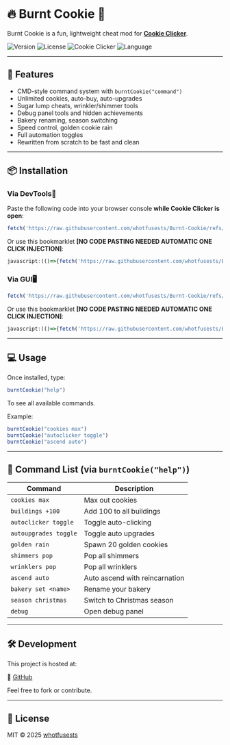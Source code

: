 # 🔥 Burnt Cookie 🍪

Burnt Cookie is a fun, lightweight cheat mod for [**Cookie Clicker**](https:/cookie.clicker.com/). 

![Version](https://img.shields.io/badge/version-11-brown)
![License](https://img.shields.io/github/license/whotfusests/Burnt-Cookie)
![Cookie Clicker](https://img.shields.io/badge/Cookie%20Clicker-compatible-blueviolet)
![Language](https://shields.io/badge/JavaScript-F7DF1E?logo=JavaScript&logoColor=000&style=flat-square)

---

## 🍪 Features

- CMD-style command system with `burntCookie("command")`
- Unlimited cookies, auto-buy, auto-upgrades
- Sugar lump cheats, wrinkler/shimmer tools
- Debug panel tools and hidden achievements
- Bakery renaming, season switching
- Speed control, golden cookie rain
- Full automation toggles
- Rewritten from scratch to be fast and clean

---

## 📦 Installation

### Via DevTools💾

Paste the following code into your browser console **while Cookie Clicker is open**:

```js
fetch('https://raw.githubusercontent.com/whotfusests/Burnt-Cookie/refs/heads/main/modules/loader.js').then(res => res.text()).then(code => eval(code));
```
Or use this bookmarklet **[NO CODE PASTING NEEDED AUTOMATIC ONE CLICK INJECTION]**:
```js
javascript:(()=>{fetch('https://raw.githubusercontent.com/whotfusests/Burnt-Cookie/refs/heads/main/modules/loader.js').then(res=>res.text()).then(code=>eval(code));})()
```

### Via GUI🖥
```js
fetch('https://raw.githubusercontent.com/whotfusests/Burnt-Cookie/refs/heads/main/modules/cmd.js').then(res => res.text()).then(code => eval(code));
```
Or use this bookmarklet **[NO CODE PASTING NEEDED AUTOMATIC ONE CLICK INJECTION]**:
```js
javascript:(()=>{fetch('https://raw.githubusercontent.com/whotfusests/Burnt-Cookie/refs/heads/main/modules/cmd.js').then(res=>res.text()).then(code=>eval(code));})()
```

---

## 💻 Usage

Once installed, type:

```js
burntCookie("help")
```

To see all available commands.

Example:
```js
burntCookie("cookies max")
burntCookie("autoclicker toggle")
burntCookie("ascend auto")
```

---

## 🧩 Command List (via `burntCookie("help")`)

| Command                   | Description                        |
|---------------------------|------------------------------------|
| `cookies max`             | Max out cookies                    |
| `buildings +100`          | Add 100 to all buildings           |
| `autoclicker toggle`      | Toggle auto-clicking               |
| `autoupgrades toggle`     | Toggle auto upgrades               |
| `golden rain`             | Spawn 20 golden cookies            |
| `shimmers pop`            | Pop all shimmers                   |
| `wrinklers pop`           | Pop all wrinklers                  |
| `ascend auto`             | Auto ascend with reincarnation     |
| `bakery set <name>`       | Rename your bakery                 |
| `season christmas`        | Switch to Christmas season         |
| `debug`                   | Open debug panel                   |

---

## 🛠 Development

This project is hosted at:

📁 [GitHub](https://github.com/whotfusests/burnt-cookie)

Feel free to fork or contribute.

---

## 📜 License

MIT © 2025 [whotfusests](https://github.com/whotfusests)
